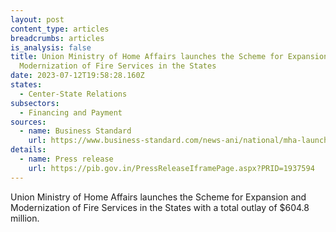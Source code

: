 ```yaml
---
layout: post
content_type: articles
breadcrumbs: articles
is_analysis: false
title: Union Ministry of Home Affairs launches the Scheme for Expansion and
  Modernization of Fire Services in the States
date: 2023-07-12T19:58:28.160Z
states:
  - Center-State Relations
subsectors:
  - Financing and Payment
sources:
  - name: Business Standard
    url: https://www.business-standard.com/news-ani/national/mha-launches-rs-5000-cr-scheme-for-modernization-of-fire-services-in-states-123070600086_1.html
details:
  - name: Press release
    url: https://pib.gov.in/PressReleaseIframePage.aspx?PRID=1937594
---
```

Union Ministry of Home Affairs launches the Scheme for Expansion and Modernization of Fire Services in the States with a total outlay of $604.8 million.
